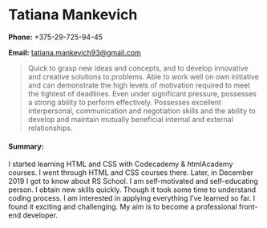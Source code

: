 # Tatiana Mankevich

**Phone:** +375-29-725-94-45  

**Email:** tatiana.mankevich93@gmail.com 

> Quick to grasp new ideas and concepts, and to develop innovative and creative solutions to problems. Able to work well on own initiative and can demonstrate the high levels of motivation required to meet the tightest of deadlines. Even under significant pressure, possesses a strong ability to perform effectively. Possesses excellent interpersonal, communication and negotiation skills and the ability to develop and maintain mutually beneficial internal and external relationships.

#### Summary:

I started learning HTML and CSS with Codecademy & htmlAcademy courses. I went through HTML and CSS courses there. Later, in December 2019 I got to know about RS School. I am self-motivated and self-educating person. I obtain new skills quickly. Though it took some time to understand coding process. I am interested in applying everything I’ve learned so far. I found it exciting and challenging. My aim is to become a professional front-end developer.